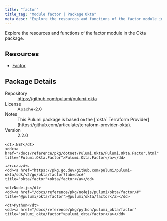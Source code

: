 ```yaml
---
title: "factor"
title_tag: "Module factor | Package Okta"
meta_desc: "Explore the resources and functions of the factor module in the Okta package."
---
```


<!-- WARNING: this file was generated by Pulumi Docs Generator. -->
<!-- Do not edit by hand unless you're certain you know what you are doing! -->

Explore the resources and functions of the factor module in the Okta package.

<h2 id="resources">Resources</h2>
<ul class="api">
    <li><a href="factor" title="Factor"><span class="symbol resource"></span>Factor</a></li>
</ul>

<h2 id="package-details">Package Details</h2>
<dl class="package-details">
	<dt>Repository</dt>
	<dd><a href="https://github.com/pulumi/pulumi-okta">https://github.com/pulumi/pulumi-okta</a></dd>
	<dt>License</dt>
	<dd>Apache-2.0</dd>
	<dt>Notes</dt>
	<dd>This Pulumi package is based on the [`okta` Terraform Provider](https://github.com/articulate/terraform-provider-okta).</dd>
	<dt>Version</dt>
	<dd>2.2.0</dd>
</dl>



<dl class="tabular">

    <dt>.NET</dt>
    <dd><a href="/docs/reference/pkg/dotnet/Pulumi.Okta/Pulumi.Okta.Factor.html" title="Pulumi.Okta.Factor">Pulumi.Okta.Factor</a></dd>

    <dt>Go</dt>
    <dd><a href="https://pkg.go.dev/github.com/pulumi/pulumi-okta/sdk/v2/go/okta/factor?tab=doc#" title="okta/factor">okta/factor</a></dd>

    <dt>Node.js</dt>
    <dd><a href="/docs/reference/pkg/nodejs/pulumi/okta/factor/#" title="@pulumi/okta/factor">@pulumi/okta/factor</a></dd>

    <dt>Python</dt>
    <dd><a href="/docs/reference/pkg/python/pulumi_okta/factor" title="pulumi_okta/factor">pulumi_okta/factor</a></dd>

</dl>

